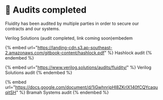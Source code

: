 # 📜 Audits completed

Fluidity has been audited by multiple parties in order to secure our contracts and our systems.

Verilog Solutions (audit completed, link coming soon)embedem

{% embed url="https://landing-cdn.s3.ap-southeast-2.amazonaws.com/gitbook-content/hashlock.pdf" %}
Hashlock audit
{% endembed %}

{% embed url="https://www.verilog.solutions/audits/fluidity/" %}
Verilog Solutions audit
{% endembed %}

{% embed url="https://docs.google.com/document/d/1iGwhnripHI8ZKrIX140fCQYcaquqitSH" %}
Bramah Systems audit
{% endembed %}


